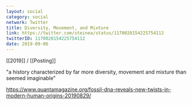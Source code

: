 ```yaml
---
layout: social
category: social
network: Twitter
title: Diversity, Movement, and Mixture
link: https://twitter.com/steinea/status/1170028154225754112
twitterID: 1170028154225754112
date: 2019-09-06
---
```


[[2019]] / [[Posting]]

"a history characterized by far more diversity, movement and mixture than seemed imaginable"

<https://www.quantamagazine.org/fossil-dna-reveals-new-twists-in-modern-human-origins-20190829/>
